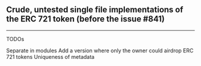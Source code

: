 ## Crude, untested single file implementations of the ERC 721 token (before the issue #841)
------------

TODOs

Separate in modules
Add a version where only the owner could airdrop ERC 721 tokens
Uniqueness of metadata